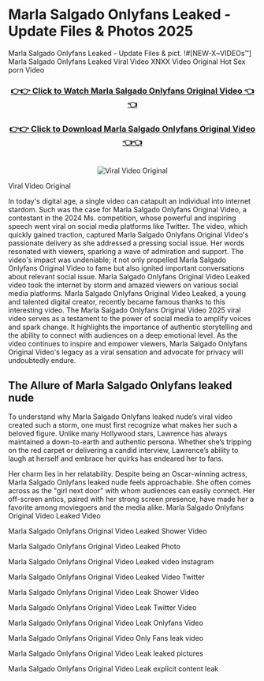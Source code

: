 # Marla Salgado Onlyfans Leaked - Update Files & Photos 2025

Marla Salgado Onlyfans Leaked - Update Files & pict. !#[NEW-X~VIDEOs™] Marla Salgado Onlyfans Leaked Viral Video XNXX Video Original Hot Sex porn Video
<br>
<div align="center">
<h3><a href="https://links2leaks.com?utm_source=marlasalgado&utm_medium=gitlong" rel="nofollow">👉👉 Click to Watch Marla Salgado Onlyfans Original Video 👈👈</a></h3>
<h3><a href="https://links2leaks.com?utm_source=marlasalgado&utm_medium=gitlong" rel="nofollow">👉👉 Click to Download Marla Salgado Onlyfans Original Video 👈👈</a></h3>
<br>
<a href="https://links2leaks.com?utm_source=marlasalgado&utm_medium=gitlong" rel="nofollow"><img src="https://i.ibb.co/Gkj2r4b/banner.png" alt="Viral Video Original" style="max-width: 100%; display: inline-block;" data-target="animated-image.originalImage"></a>
</div>

Viral Video Original

In today's digital age, a single video can catapult an individual into internet stardom. Such was the case for Marla Salgado Onlyfans Original Video, a contestant in the 2024 Ms. competition, whose powerful and inspiring speech went viral on social media platforms like Twitter.
The video, which quickly gained traction, captured Marla Salgado Onlyfans Original Video's passionate delivery as she addressed a pressing social issue. Her words resonated with viewers, sparking a wave of admiration and support. The video's impact was undeniable; it not only propelled Marla Salgado Onlyfans Original Video to fame but also ignited important conversations about relevant social issue.
Marla Salgado Onlyfans Original Video Leaked video took the internet by storm and amazed viewers on various social media platforms. Marla Salgado Onlyfans Original Video Leaked, a young and talented digital creator, recently became famous thanks to this interesting video.
The Marla Salgado Onlyfans Original Video 2025 viral video serves as a testament to the power of social media to amplify voices and spark change. It highlights the importance of authentic storytelling and the ability to connect with audiences on a deep emotional level. As the video continues to inspire and empower viewers, Marla Salgado Onlyfans Original Video's legacy as a viral sensation and advocate for privacy will undoubtedly endure.

<h2>The Allure of Marla Salgado Onlyfans leaked nude</h2>


To understand why Marla Salgado Onlyfans leaked nude’s viral video created such a storm, one must first recognize what makes her such a beloved figure. Unlike many Hollywood stars, Lawrence has always maintained a down-to-earth and authentic persona. Whether she’s tripping on the red carpet or delivering a candid interview, Lawrence’s ability to laugh at herself and embrace her quirks has endeared her to fans.

Her charm lies in her relatability. Despite being an Oscar-winning actress, Marla Salgado Onlyfans leaked nude feels approachable. She often comes across as the "girl next door" with whom audiences can easily connect. Her off-screen antics, paired with her strong screen presence, have made her a favorite among moviegoers and the media alike.
Marla Salgado Onlyfans Original Video Leaked Video

Marla Salgado Onlyfans Original Video Leaked Shower Video

Marla Salgado Onlyfans Original Video Leaked Photo

Marla Salgado Onlyfans Original Video Leaked video instagram

Marla Salgado Onlyfans Original Video Leaked Video Twitter

Marla Salgado Onlyfans Original Video Leak Shower Video

Marla Salgado Onlyfans Original Video Leak Twitter Video

Marla Salgado Onlyfans Original Video Leak Onlyfans Video

Marla Salgado Onlyfans Original Video Only Fans leak video

Marla Salgado Onlyfans Original Video Leak leaked pictures

Marla Salgado Onlyfans Original Video Leak explicit content leak